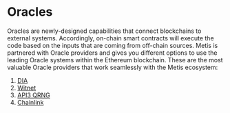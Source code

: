 # Oracles

Oracles are newly-designed capabilities that connect blockchains to external systems. Accordingly, on-chain smart contracts will execute the code based on the inputs that are coming from off-chain sources. Metis is partnered with Oracle providers and gives you different options to use the leading Oracle systems within the Ethereum blockchain. These are the most valuable Oracle providers that work seamlessly with the Metis ecosystem:

1. [DIA](https://docs.diadata.org/products/token-price-feeds/access-the-oracle/deployed-contracts)
2. [Witnet](https://docs.witnet.io/smart-contracts/supported-chains)
3. [API3 QRNG](https://docs.api3.org/reference/qrng/)
4. [Chainlink](/integrations/oracles/chainlink.md)

